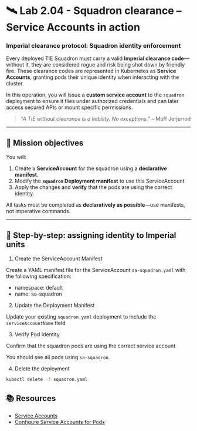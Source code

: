 # 🛰️ Lab 2.04 - Squadron clearance – Service Accounts in action

### **Imperial clearance protocol: Squadron identity enforcement**

Every deployed TIE Squadron must carry a valid **Imperial clearance code**—without it, they are considered rogue and risk being shot down by friendly fire. These clearance codes are represented in Kubernetes as **Service Accounts**, granting pods their unique identity when interacting with the cluster.

In this operation, you will issue a **custom service account** to the `squadron` deployment to ensure it flies under authorized credentials and can later access secured APIs or mount specific permissions.

> _“A TIE without clearance is a liability. No exceptions.”_ – Moff Jerjerrod

---

## 🎯 Mission objectives

You will:

1. Create a **ServiceAccount** for the squadron using a **declarative manifest**.
2. Modify the **`squadron` Deployment manifest** to use this ServiceAccount.
3. Apply the changes and **verify** that the pods are using the correct identity.

All tasks must be completed as **declaratively as possible**—use manifests, not imperative commands.

---

## 🧭 Step-by-step: assigning identity to Imperial units

1.  Create the ServiceAccount Manifest

Create a YAML manifest file for the ServiceAccount `sa-squadron.yaml` with the following specification:

* namespace: default
* name: sa-squadron

2.  Update the Deployment Manifest

Update your existing `squadron.yaml` deployment to include the `serviceAccountName` field

3.  Verify Pod Identity

Confirm that the squadron pods are using the correct service account

You should see all pods using `sa-squadron`.

4. Delete the deployment

```bash
kubectl delete -f squadron.yaml
```

## 📚 Resources

- [Service Accounts](https://kubernetes.io/docs/concepts/security/service-accounts/)
- [Configure Service Accounts for Pods](https://kubernetes.io/docs/tasks/configure-pod-container/configure-service-account/)
